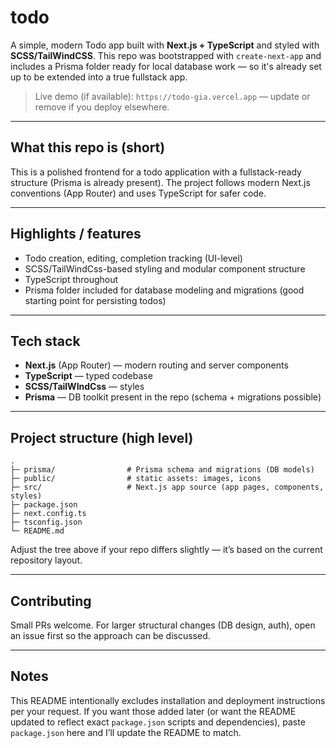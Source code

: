 # todo

A simple, modern Todo app built with **Next.js + TypeScript** and styled with **SCSS/TailWindCSS**. This repo was bootstrapped with `create-next-app` and includes a Prisma folder ready for local database work — so it's already set up to be extended into a true fullstack app.

> Live demo (if available): `https://todo-gia.vercel.app` — update or remove if you deploy elsewhere.

---

## What this repo is (short)

This is a polished frontend for a todo application with a fullstack-ready structure (Prisma is already present). The project follows modern Next.js conventions (App Router) and uses TypeScript for safer code.

---

## Highlights / features

* Todo creation, editing, completion tracking (UI-level)
* SCSS/TailWindCss-based styling and modular component structure
* TypeScript throughout
* Prisma folder included for database modeling and migrations (good starting point for persisting todos)

---

## Tech stack

* **Next.js** (App Router) — modern routing and server components
* **TypeScript** — typed codebase
* **SCSS/TailWIndCss** — styles
* **Prisma** — DB toolkit present in the repo (schema + migrations possible)

---

## Project structure (high level)

```
.
├─ prisma/                # Prisma schema and migrations (DB models)
├─ public/                # static assets: images, icons
├─ src/                   # Next.js app source (app pages, components, styles)
├─ package.json
├─ next.config.ts
├─ tsconfig.json
└─ README.md
```

Adjust the tree above if your repo differs slightly — it’s based on the current repository layout.

---

## Contributing

Small PRs welcome. For larger structural changes (DB design, auth), open an issue first so the approach can be discussed.

---

## Notes

This README intentionally excludes installation and deployment instructions per your request. If you want those added later (or want the README updated to reflect exact `package.json` scripts and dependencies), paste `package.json` here and I’ll update the README to match.
